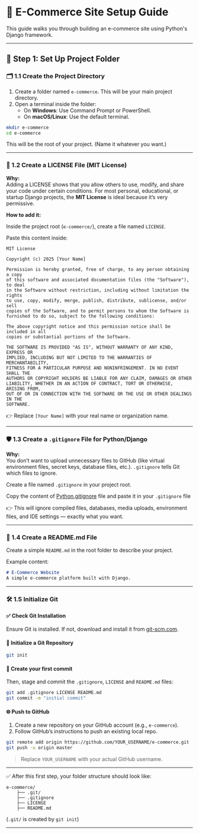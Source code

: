 # 🛒 E-Commerce Site Setup Guide

This guide walks you through building an e-commerce site using Python's Django framework.

---

## 🚀 Step 1: Set Up Project Folder

### 🗂️ 1.1 Create the Project Directory

1. Create a folder named `e-commerce`. This will be your main project directory.
2. Open a terminal inside the folder:
   - On **Windows**: Use Command Prompt or PowerShell.
   - On **macOS/Linux**: Use the default terminal.

```bash
mkdir e-commerce
cd e-commerce
```

This will be the root of your project. (Name it whatever you want.)

---

### 📜 1.2 Create a LICENSE File (MIT License)

**Why:**  
Adding a LICENSE shows that you allow others to use, modify, and share your code under certain conditions. For most personal, educational, or startup Django projects, the **MIT License** is ideal because it’s very permissive.

**How to add it:**

Inside the project root (`e-commerce/`), create a file named `LICENSE`.

Paste this content inside:

```plaintext
MIT License

Copyright (c) 2025 [Your Name]

Permission is hereby granted, free of charge, to any person obtaining a copy
of this software and associated documentation files (the "Software"), to deal
in the Software without restriction, including without limitation the rights
to use, copy, modify, merge, publish, distribute, sublicense, and/or sell
copies of the Software, and to permit persons to whom the Software is
furnished to do so, subject to the following conditions:

The above copyright notice and this permission notice shall be included in all
copies or substantial portions of the Software.

THE SOFTWARE IS PROVIDED "AS IS", WITHOUT WARRANTY OF ANY KIND, EXPRESS OR
IMPLIED, INCLUDING BUT NOT LIMITED TO THE WARRANTIES OF MERCHANTABILITY,
FITNESS FOR A PARTICULAR PURPOSE AND NONINFRINGEMENT. IN NO EVENT SHALL THE
AUTHORS OR COPYRIGHT HOLDERS BE LIABLE FOR ANY CLAIM, DAMAGES OR OTHER
LIABILITY, WHETHER IN AN ACTION OF CONTRACT, TORT OR OTHERWISE, ARISING FROM,
OUT OF OR IN CONNECTION WITH THE SOFTWARE OR THE USE OR OTHER DEALINGS IN THE
SOFTWARE.
```

👉 Replace `[Your Name]` with your real name or organization name.

---

### 🛡️ 1.3 Create a `.gitignore` File for Python/Django

**Why:**  
You don’t want to upload unnecessary files to GitHub (like virtual environment files, secret keys, database files, etc.). `.gitignore` tells Git which files to ignore.

Create a file named `.gitignore` in your project root.

Copy the content of [Python.gitignore](https://github.com/github/gitignore/blob/main/Python.gitignore) file and paste it in your `.gitignore` file

👉 This will ignore compiled files, databases, media uploads, environment files, and IDE settings — exactly what you want.

---

### 📝 1.4 Create a README.md File

Create a simple `README.md` in the root folder to describe your project.

Example content:

```markdown
# E-Commerce Website
A simple e-commerce platform built with Django.
```

---

### 🛠️ 1.5 Initialize Git

#### ✅ Check Git Installation

Ensure Git is installed. If not, download and install it from [git-scm.com](https://git-scm.com/downloads).

#### 🔧 Initialize a Git Repository

```bash
git init
```

#### 📄 Create your first commit

Then, stage and commit the `.gitignore`, `LICENSE` and `README.md` files:

```bash
git add .gitignore LICENSE README.md
git commit -m "initial commit"
```

#### 🌐 Push to GitHub

1. Create a new repository on your GitHub account (e.g., `e-commerce`).
2. Follow GitHub’s instructions to push an existing local repo.

```bash
git remote add origin https://github.com/YOUR_USERNAME/e-commerce.git
git push -u origin master
```

> Replace `YOUR_USERNAME` with your actual GitHub username.

---

✅ After this first step, your folder structure should look like:

```plaintext
e-commerce/
    ├── .git/
    ├── .gitignore
    ├── LICENSE
    ├── README.md
```

(`.git/` is created by `git init`)

---
